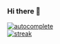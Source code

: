 ### Hi there 👋  
[![autocomplete](https://codeium.com/badges/user/brucecatyu/autocomplete)](https://codeium.com/profile/brucecatyu)  
[![streak](https://codeium.com/badges/v2/user/brucecatyu/streak)](https://codeium.com/profile/brucecatyu)  

<!--
**BruceCatYu/BruceCatYu** is a ✨ _special_ ✨ repository because its `README.md` (this file) appears on your GitHub profile.

Here are some ideas to get you started:

- 🔭 I’m currently working on ...
- 🌱 I’m currently learning ...
- 👯 I’m looking to collaborate on ...
- 🤔 I’m looking for help with ...
- 💬 Ask me about ...
- 📫 How to reach me: ...
- 😄 Pronouns: ...
- ⚡ Fun fact: ...
-->
